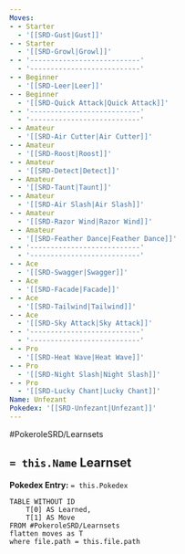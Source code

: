 ```yaml
---
Moves:
- - Starter
  - '[[SRD-Gust|Gust]]'
- - Starter
  - '[[SRD-Growl|Growl]]'
- - '---------------------------'
  - '---------------------------'
- - Beginner
  - '[[SRD-Leer|Leer]]'
- - Beginner
  - '[[SRD-Quick Attack|Quick Attack]]'
- - '---------------------------'
  - '---------------------------'
- - Amateur
  - '[[SRD-Air Cutter|Air Cutter]]'
- - Amateur
  - '[[SRD-Roost|Roost]]'
- - Amateur
  - '[[SRD-Detect|Detect]]'
- - Amateur
  - '[[SRD-Taunt|Taunt]]'
- - Amateur
  - '[[SRD-Air Slash|Air Slash]]'
- - Amateur
  - '[[SRD-Razor Wind|Razor Wind]]'
- - Amateur
  - '[[SRD-Feather Dance|Feather Dance]]'
- - '---------------------------'
  - '---------------------------'
- - Ace
  - '[[SRD-Swagger|Swagger]]'
- - Ace
  - '[[SRD-Facade|Facade]]'
- - Ace
  - '[[SRD-Tailwind|Tailwind]]'
- - Ace
  - '[[SRD-Sky Attack|Sky Attack]]'
- - '---------------------------'
  - '---------------------------'
- - Pro
  - '[[SRD-Heat Wave|Heat Wave]]'
- - Pro
  - '[[SRD-Night Slash|Night Slash]]'
- - Pro
  - '[[SRD-Lucky Chant|Lucky Chant]]'
Name: Unfezant
Pokedex: '[[SRD-Unfezant|Unfezant]]'
---
```


#PokeroleSRD/Learnsets

## `= this.Name` Learnset

**Pokedex Entry:** `= this.Pokedex`

```dataview
TABLE WITHOUT ID
    T[0] AS Learned,
    T[1] AS Move
FROM #PokeroleSRD/Learnsets
flatten moves as T
where file.path = this.file.path
```

